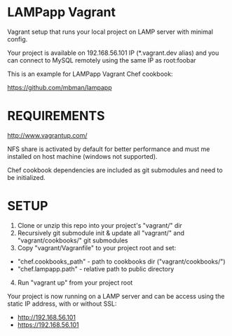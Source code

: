 LAMPapp Vagrant
===============

Vagrant setup that runs your local project on LAMP server with minimal config.

Your project is available on 192.168.56.101 IP (*.vagrant.dev alias)
and you can connect to MySQL remotely using the same IP as root:foobar


This is an example for LAMPapp Vagrant Chef cookbook:

  https://github.com/mbman/lampapp

REQUIREMENTS
============

  http://www.vagrantup.com/

NFS share is activated by default for better performance and must me installed on host machine (windows not supported).

Chef cookbook dependencies are included as git submodules and need to be initialized.

SETUP
=====

  1. Clone or unzip this repo into your project's "vagrant/" dir
  2. Recursively git submodule init & update all "vagrant/" and "vagrant/cookbooks/" git submodules
  3. Copy "vagrant/Vagranfile" to your project root and set:
  - "chef.cookbooks_path" - path to cookbooks dir ("vagrant/cookbooks/")
  - "chef.lampapp.path" - relative path to public directory
  4. Run "vagrant up" from your project root


Your project is now running on a LAMP server and can be access using
the static IP address, with or without SSL:
    
  - http://192.168.56.101 
  - https://192.168.56.101 